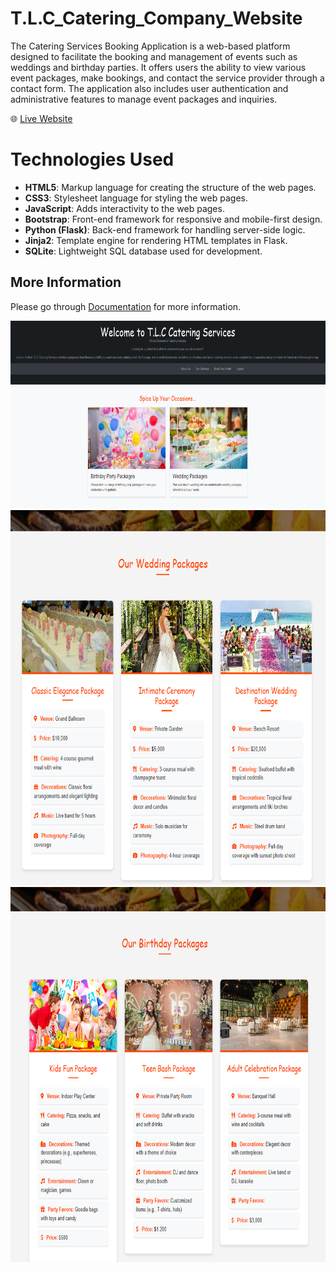 # T.L.C_Catering_Company_Website
The Catering Services Booking Application is a web-based platform designed to facilitate the 
booking and management of events such as weddings and birthday parties. It offers users 
the ability to view various event packages, make bookings, and contact the service provider 
through a contact form. The application also includes user authentication and 
administrative features to manage event packages and inquiries.

🌐 [Live Website](https://t-l-c-catering-company-website.onrender.com)

# Technologies Used
- **HTML5**: Markup language for creating the structure of the web pages.
- **CSS3**: Stylesheet language for styling the web pages.
- **JavaScript**: Adds interactivity to the web pages.
- **Bootstrap**: Front-end framework for responsive and mobile-first design.
- **Python (Flask)**: Back-end framework for handling server-side logic.
- **Jinja2**: Template engine for rendering HTML templates in Flask.
- **SQLite**: Lightweight SQL database used for development.

## More Information

Please go through [Documentation](Documentation.pdf) for more information.

<img src="images/1.png" alt="Alt Text" width = "600" height = "300">


<img src="images/4.png" alt="Alt Text" width = "600" height = "600">


<img src="images/3.png" alt="Alt Text" width = "600" height = "600">
